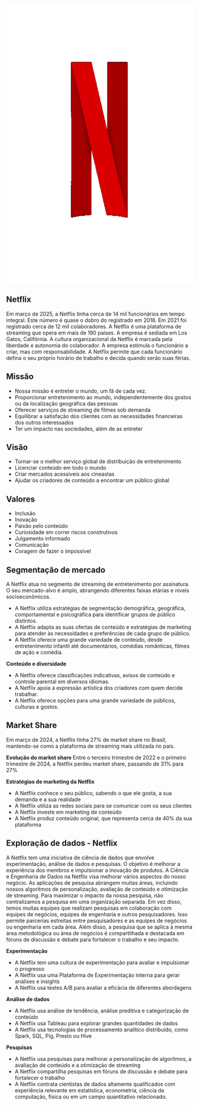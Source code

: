 <img src="/pics/netflix.gif" alt="image" width="1200" height="750">

## Netflix
Em março de 2025, a Netflix tinha cerca de 14 mil funcionários em tempo integral. Este número é quase o dobro do registrado em 2018. Em 2021 foi registrado cerca de 12 mil colaboradores. 
A Netflix é uma plataforma de streaming que opera em mais de 190 países. A empresa é sediada em Los Gatos, Califórnia. 
A cultura organizacional da Netflix é marcada pela liberdade e autonomia do colaborador. A empresa estimula o funcionário a criar, mas com responsabilidade. 
A Netflix permite que cada funcionário defina o seu próprio horário de trabalho e decida quando serão suas férias. 


## **Missão**<br>
- Nossa missão é entreter o mundo, um fã de cada vez.
- Proporcionar entretenimento ao mundo, independentemente dos gostos ou da localização geográfica das pessoas 
- Oferecer serviços de streaming de filmes sob demanda 
- Equilibrar a satisfação dos clientes com as necessidades financeiras dos outros interessados 
- Ter um impacto nas sociedades, além de as entreter 

## **Visão**<br> 
- Tornar-se o melhor serviço global de distribuição de entretenimento
- Licenciar conteúdo em todo o mundo
- Criar mercados acessíveis aos cineastas
- Ajudar os criadores de conteúdo a encontrar um público global

## **Valores**<br> 
- Inclusão
- Inovação
- Paixão pelo conteúdo
- Curiosidade em correr riscos construtivos
- Julgamento informado
- Comunicação
- Coragem de fazer o impossível

## **Segmentação de mercado**<br>
A Netflix atua no segmento de streaming de entretenimento por assinatura. O seu mercado-alvo é amplo, abrangendo diferentes faixas etárias e níveis socioeconômicos. 

- A Netflix utiliza estratégias de segmentação demográfica, geográfica, comportamental e psicográfica para identificar grupos de público distintos. 
- A Netflix adapta as suas ofertas de conteúdo e estratégias de marketing para atender às necessidades e preferências de cada grupo de público. 
- A Netflix oferece uma grande variedade de conteúdo, desde entretenimento infantil até documentários, comédias românticas, filmes de ação e comédia. 

**Conteúdo e diversidade**<br> 
- A Netflix oferece classificações indicativas, avisos de conteúdo e controle parental em diversos idiomas.
- A Netflix apoia a expressão artística dos criadores com quem decide trabalhar.
- A Netflix oferece opções para uma grande variedade de públicos, culturas e gostos.

## **Market Share**<br>
Em março de 2024, a Netflix tinha 27% de market share no Brasil, mantendo-se como a plataforma de streaming mais utilizada no país. 

**Evolução do market share** 
Entre o terceiro trimestre de 2022 e o primeiro trimestre de 2024, a Netflix perdeu market share, passando de 31% para 27%

**Estratégias de marketing da Netflix** 
- A Netflix conhece o seu público, sabendo o que ele gosta, a sua demanda e a sua realidade
- A Netflix utiliza as redes sociais para se comunicar com os seus clientes
- A Netflix investe em marketing de conteúdo
- A Netflix produz conteúdo original, que representa cerca de 40% da sua plataforma


## **Exploração de dados - Netflix**
A Netflix tem uma iniciativa de ciência de dados que envolve experimentação, análise de dados e pesquisas. O objetivo é melhorar a experiência dos membros e impulsionar a inovação de produtos. 
A Ciência e Engenharia de Dados na Netflix visa melhorar vários aspectos do nosso negócio. 
As aplicações de pesquisa abrangem muitas áreas, incluindo nossos algoritmos de personalização, avaliação de conteúdo e otimização de streaming. 
Para maximizar o impacto da nossa pesquisa, não centralizamos a pesquisa em uma organização separada. Em vez disso, temos muitas equipes que realizam pesquisas em colaboração com equipes de negócios, equipes de engenharia e outros pesquisadores. 
Isso permite parcerias estreitas entre pesquisadores e as equipes de negócios ou engenharia em cada área. Além disso, a pesquisa que se aplica à mesma área metodológica ou área de negócios é compartilhada e destacada em fóruns de discussão e debate para fortalecer o trabalho e seu impacto.

**Experimentação**
- A Netflix tem uma cultura de experimentação para avaliar e impulsionar o progresso 
- A Netflix usa uma Plataforma de Experimentação interna para gerar análises e insights 
- A Netflix usa testes A/B para avaliar a eficácia de diferentes abordagens 

**Análise de dados**
- A Netflix usa análise de tendência, análise preditiva e categorização de conteúdo 
- A Netflix usa Tableau para explorar grandes quantidades de dados 
- A Netflix usa tecnologias de processamento analítico distribuído, como Spark, SQL, Pig, Presto ou Hive 

**Pesquisas** 
- A Netflix usa pesquisas para melhorar a personalização de algoritmos, a avaliação de conteúdo e a otimização de streaming
- A Netflix compartilha pesquisas em fóruns de discussão e debate para fortalecer o trabalho
- A Netflix contrata cientistas de dados altamente qualificados com experiência relevante em estatística, econometria, ciência da computação, física ou em um campo quantitativo relacionado. 
